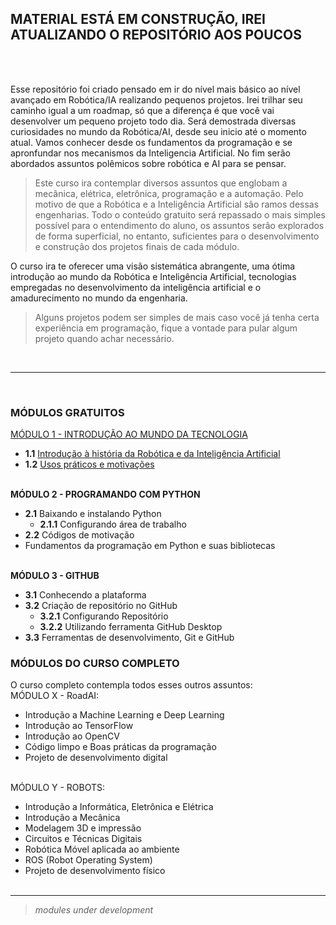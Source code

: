 ## **MATERIAL ESTÁ EM CONSTRUÇÃO, IREI ATUALIZANDO O REPOSITÓRIO AOS POUCOS**<br>
<br>

 

<br>

Esse repositório foi criado pensado em ir do nível mais básico ao nível avançado em Robótica/IA realizando pequenos projetos. Irei trilhar seu caminho igual a um roadmap, só que a diferença é que você vai desenvolver um pequeno projeto todo dia.
Será demostrada diversas curiosidades no mundo da Robótica/AI, desde seu inicio até o momento atual.  Vamos conhecer desde os fundamentos da programação e se apronfundar nos mecanismos da Inteligencia Artificial. No fim serão abordados assuntos polêmicos sobre robótica e AI para se pensar.

> Este curso ira contemplar diversos assuntos que englobam a mecânica, elétrica, eletrônica, programação e a automação. Pelo motivo de que a Robótica e a Inteligência Artificial são ramos dessas engenharias. Todo o conteúdo gratuito será repassado o mais simples possível para o entendimento do aluno, os assuntos serão explorados de forma superficial, no entanto, suficientes para o desenvolvimento e construção dos projetos finais de cada módulo.<br>

O curso ira te oferecer uma visão sistemática abrangente, uma ótima introdução ao mundo da Robótica e Inteligência Artificial, tecnologias empregadas no desenvolvimento da inteligência artificial e o amadurecimento no mundo da engenharia.<br>

> Alguns projetos podem ser simples de mais caso você já tenha certa experiência em programação, fique a vontade para pular algum projeto quando achar necessário.

<br><hr></hr><br>

### MÓDULOS GRATUITOS
[MÓDULO 1 - INTRODUÇÃO AO MUNDO DA TECNOLOGIA](https://github.com/ProlRayder/RoadAI-Robotics/blob/main/M%C3%93DULO%200/INTRODU%C3%87%C3%83O%20AO%20MUNDO%20DA%20TECNOLOGIA.md)

- **1.1** [Introdução à história da Robótica e da Inteligência Artificial](https://github.com/ProlRayder/RoadAI-Robotics/blob/main/M%C3%93DULO%200/Introdu%C3%A7%C3%A3o%20%C3%A0%20hist%C3%B3ria%20da%20Rob%C3%B3tica%20e%20da%20Intelig%C3%AAncia%20Artificial.md)
-	**1.2** [Usos práticos e motivações](https://github.com/ProlRayder/RoadAI-Robotics/blob/main/M%C3%93DULO%200/Usos%20pr%C3%A1ticos%20e%20motiva%C3%A7%C3%B5es.md)


<br>__MÓDULO 2 - PROGRAMANDO COM PYTHON__
- **2.1** Baixando e instalando Python
  - **2.1.1** Configurando área de trabalho
- **2.2** Códigos de motivação
-	Fundamentos da programação em Python e suas bibliotecas<br><br>


__MÓDULO 3 - GITHUB__
- **3.1** Conhecendo a plataforma
- **3.2** Criação de repositório no GitHub
  - **3.2.1** Configurando Repositório
  - **3.2.2** Utilizando ferramenta GitHub Desktop
- **3.3**	Ferramentas de desenvolvimento, Git e GitHub<br>
  

### MÓDULOS DO CURSO COMPLETO
O curso completo contempla todos esses outros assuntos:<br>
MÓDULO X - RoadAI:<br>

-	Introdução a Machine Learning e Deep Learning<br>
-	Introdução ao TensorFlow<br>
-	Introdução ao OpenCV<br>
-	Código limpo e Boas práticas da programação<br>
-	Projeto de desenvolvimento digital<br><br>

MÓDULO Y - ROBOTS:<br>
-	Introdução a Informática, Eletrônica e Elétrica<br>
-	Introdução a Mecânica<br>
-	Modelagem 3D e impressão<br>
-	Circuitos e Técnicas Digitais<br>
-	Robótica Móvel aplicada ao ambiente<br>
-	ROS (Robot Operating System)<br>
-	Projeto de desenvolvimento físico<br><br>

<hr></hr>

> *modules under development*
